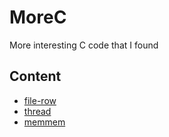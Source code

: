 # MoreC
More interesting C code that I found

## Content
- [file-row](file-row/README.md)
- [thread](thread/README.md)
- [memmem](memmem/README.md)